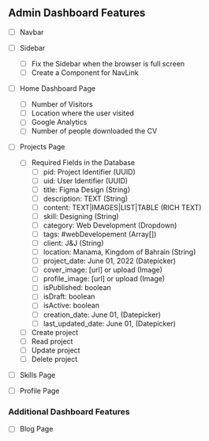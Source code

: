 ## Admin Dashboard Features

-   [ ] Navbar

-   [ ] Sidebar
    - [ ] Fix the Sidebar when the browser is full screen
    - [ ] Create a Component for NavLink

-   [ ] Home Dashboard Page
    -   [ ] Number of Visitors
    -   [ ] Location where the user visited
    -   [ ] Google Analytics
    -   [ ] Number of people downloaded the CV

-   [ ] Projects Page
    -   [ ] Required Fields in the Database
        -   [ ] pid: Project Identifier (UUID)
        -   [ ] uid: User Identifier (UUID)
        -   [ ] title: Figma Design (String)
        -   [ ] description: TEXT (String)
        -   [ ] content: TEXT|IMAGES|LIST|TABLE (RICH TEXT)
        -   [ ] skill: Designing (String)
        -   [ ] category: Web Development (Dropdown)
        -   [ ] tags: #webDevelopement (Array[])
        -   [ ] client: J&J (String)
        -   [ ] location: Manama, Kingdom of Bahrain (String)
        -   [ ] project_date: June 01, 2022 (Datepicker)
        -   [ ] cover_image: [url] or upload (Image)
        -   [ ] profile_image: [url] or upload (Image)
        -   [ ] isPublished: boolean
        -   [ ] isDraft: boolean
        -   [ ] isActive: boolean
        -   [ ] creation_date: June 01, (Datepicker)
        -   [ ] last_updated_date: June 01, (Datepicker)
    -   [ ] Create project
    -   [ ] Read project
    -   [ ] Update project
    -   [ ] Delete project

-   [ ] Skills Page
-   [ ] Profile Page

### Additional Dashboard Features

-   [ ] Blog Page
